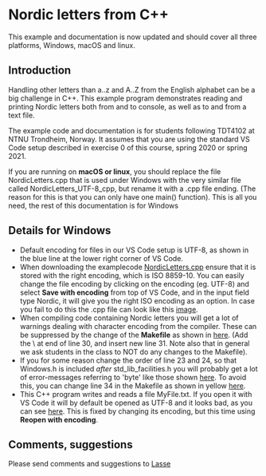 # Nordic letters from C++

This example and documentation is now updated and should cover all three platforms, Windows, macOS and linux.

## Introduction

Handling other letters than a..z and A..Z from the English alphabet can be a big challenge in C++. This example program demonstrates reading and printing Nordic letters both from and to console, as well as to and from a text file.

The example code and documentation is for students following TDT4102 at NTNU Trondheim, Norway. It assumes that you are using the standard VS Code setup described in exercise 0 of this course, spring 2020 or spring 2021.

If you are running on **macOS or linux**, you should replace the file NordicLetters.cpp that is used under Windows with the very similar file called NordicLetters_UTF-8_cpp, but rename it with a .cpp file ending. (The reason for this is that you can only have one main() function). This is all you need, the rest of this documentation is for Windows

## Details for Windows

* Default encoding for files in our VS Code setup is UTF-8, as shown in the blue line at the lower right corner of VS Code.
* When downloading the examplecode [NordicLetters.cpp](NordicLetters.cpp) ensure that it is stored with the right encoding, which is ISO 8859-10. You can easily change the file encoding by clicking on the encoding (eg. UTF-8) and select **Save with encoding** from top of VS Code, and in the input field type Nordic, it will give you the right ISO encoding as an option. In case you fail to do this the .cpp file can look like this [image](./Capture_1.PNG).
* When compiling code containing Nordic letters you will get a lot of warnings dealing with character encoding from the compiler. These can be suppressed by the change of the **Makefile** as shown in [here](Makefile_Nordic_Encoding_Without_Warnings.PNG). (Add the \ at end of line 30, and insert new line 31. Note also that in general we ask students in the class to NOT do any changes to the Makefile).
* If you for some reason change the order of line 23 and 24, so that Windows.h is included _after_ std_lib_facilities.h you will probably get a lot of error-messages referring to 'byte' like those shown [here](Byte_errors.PNG). To avoid this, you can change line 34 in the Makefile as shown in yellow [here](Makefile_line_HAS_STD_BYTE.PNG).
* This C++ program writes and reads a file MyFile.txt. If you open it with VS Code it will by default be opened as UTF-8 and it looks bad, as you can see [here](MyFile_as_UTF-8.PNG). This is fixed by changing its encoding, but this time using **Reopen with encoding**.

## Comments, suggestions

Please send comments and suggestions to [Lasse](https://www.ntnu.edu/employees/lasse.natvig)
